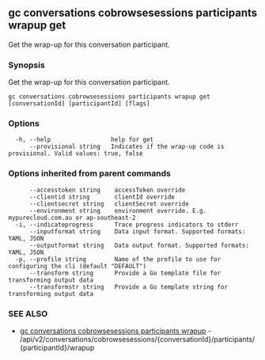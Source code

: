 ## gc conversations cobrowsesessions participants wrapup get

Get the wrap-up for this conversation participant. 

### Synopsis

Get the wrap-up for this conversation participant. 

```
gc conversations cobrowsesessions participants wrapup get [conversationId] [participantId] [flags]
```

### Options

```
  -h, --help                 help for get
      --provisional string   Indicates if the wrap-up code is provisional. Valid values: true, false
```

### Options inherited from parent commands

```
      --accesstoken string    accessToken override
      --clientid string       clientId override
      --clientsecret string   clientSecret override
      --environment string    environment override. E.g. mypurecloud.com.au or ap-southeast-2
  -i, --indicateprogress      Trace progress indicators to stderr
      --inputformat string    Data input format. Supported formats: YAML, JSON
      --outputformat string   Data output format. Supported formats: YAML, JSON
  -p, --profile string        Name of the profile to use for configuring the cli (default "DEFAULT")
      --transform string      Provide a Go template file for transforming output data
      --transformstr string   Provide a Go template string for transforming output data
```

### SEE ALSO

* [gc conversations cobrowsesessions participants wrapup](gc_conversations_cobrowsesessions_participants_wrapup.html)	 - /api/v2/conversations/cobrowsesessions/{conversationId}/participants/{participantId}/wrapup


